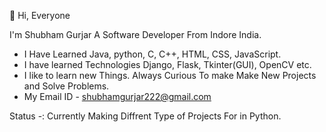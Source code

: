  👋 Hi, Everyone

 I'm Shubham Gurjar A Software Developer From
 Indore India.
- I Have Learned Java, python, C, C++, HTML, CSS, JavaScript.
- I have learned Technologies Django, Flask, Tkinter(GUI), OpenCV etc.
- I like to learn new Things. Always Curious To make Make New Projects and Solve Problems.
- My Email ID - shubhamgurjar222@gmail.com

Status -:
Currently Making Diffrent Type of Projects For in Python.

<!---
Shubham2303199723/Shubham2303199723 is a ✨ special ✨ repository because its `README.md` (this file) appears on your GitHub profile.
You can click the Preview link to take a look at your changes.
--->
